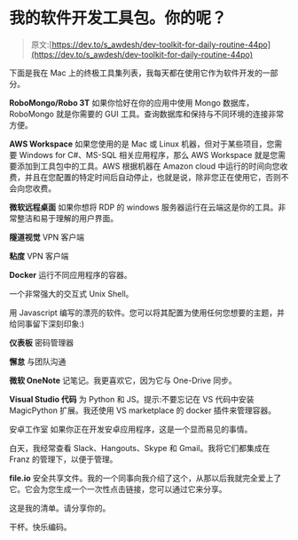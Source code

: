 # 我的软件开发工具包。你的呢？

> 原文:[https://dev.to/s_awdesh/dev-toolkit-for-daily-routine-44po](https://dev.to/s_awdesh/dev-toolkit-for-daily-routine-44po)

下面是我在 Mac 上的终极工具集列表，我每天都在使用它作为软件开发的一部分。

**RoboMongo/Robo 3T**
如果你恰好在你的应用中使用 Mongo 数据库，RoboMongo 就是你需要的 GUI 工具。查询数据库和保持与不同环境的连接非常方便。

**AWS Workspace**
如果您使用的是 Mac 或 Linux 机器，但对于某些项目，您需要 Windows for C#、MS-SQL 相关应用程序，那么 AWS Workspace 就是您需要添加到工具包中的工具。AWS 根据机器在 Amazon cloud 中运行的时间向您收费，并且在您配置的特定时间后自动停止，也就是说，除非您正在使用它，否则不会向您收费。

**微软远程桌面**
如果你想将 RDP 的 windows 服务器运行在云端这是你的工具。非常整洁和易于理解的用户界面。

**隧道视觉**
VPN 客户端

**粘度**
VPN 客户端

**Docker**
运行不同应用程序的容器。

一个非常强大的交互式 Unix Shell。

用 Javascript 编写的漂亮的软件。您可以将其配置为使用任何您想要的主题，并给同事留下深刻印象:)

**仪表板**
密码管理器

**懈怠**
与团队沟通

**微软 OneNote**
记笔记。我更喜欢它，因为它与 One-Drive 同步。

**Visual Studio 代码**
为 Python 和 JS。提示:不要忘记在 VS 代码中安装 MagicPython 扩展。我还使用 VS marketplace 的 docker 插件来管理容器。

安卓工作室
如果你正在开发安卓应用程序，这是一个显而易见的事情。

白天，我经常查看 Slack、Hangouts、Skype 和 Gmail。我将它们都集成在 Franz 的管理下，以便于管理。

**file.io**
安全共享文件。我的一个同事向我介绍了这个，从那以后我就完全爱上了它。它会为您生成一个一次性点击链接，您可以通过它来分享。

这是我的清单。请分享你的。

干杯。快乐编码。